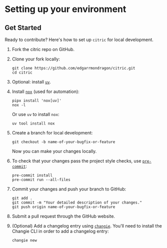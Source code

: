 # Setting up your environment

## Get Started

Ready to contribute? Here's how to set up `citric` for local development.

1. Fork the citric repo on GitHub.

1. Clone your fork locally:

   ```shell
   git clone https://github.com/edgarrmondragon/citric.git
   cd citric
   ```

1. Optional: install [`uv`][uv].

1. Install [`nox`][nox] (used for automation):

   ```shell
   pipx install 'nox[uv]'
   nox -l
   ```

   Or use `uv` to install `nox`:

   ```shell
   uv tool install nox
   ```

1. Create a branch for local development:

   ```shell
   git checkout -b name-of-your-bugfix-or-feature
   ```

   Now you can make your changes locally.

1. To check that your changes pass the project style checks, use [`pre-commit`][pre-commit]:

   ```shell
   pre-commit install
   pre-commit run --all-files
   ```

1. Commit your changes and push your branch to GitHub:

   ```shell
   git add .
   git commit -m "Your detailed description of your changes."
   git push origin name-of-your-bugfix-or-feature
   ```

1. Submit a pull request through the GitHub website.

1. (Optional) Add a changelog entry using [`changie`][changie]. You'll need to install the Changie CLI in order to add a changelog entry:

   ```shell
   changie new
   ```

[changie]: https://changie.dev/
[nox]: https://nox.thea.codes/en/stable/
[pre-commit]: https://pre-commit.com/
[uv]: https://docs.astral.sh/uv/
